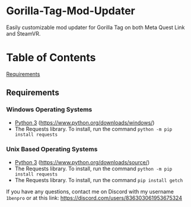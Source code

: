 # Gorilla-Tag-Mod-Updater
Easily customizable mod updater for Gorilla Tag on both Meta Quest Link and SteamVR.

# Table of Contents
[Requirements](#requirements)


## Requirements
  ### Windows Operating Systems
  - [Python 3](https://www.python.org/downloads/windows/) (https://www.python.org/downloads/windows/)
  - The Requests library. To install, run the command `python -m pip install requests`
  ### Unix Based Operating Systems
  - [Python 3](https://www.python.org/downloads/source/) (https://www.python.org/downloads/source/)
  - The Requests library. To install, run the command `python -m pip install requests`
  - The Requests library. To install, run the command `pip install getch`




If you have any questions, contact me on Discord with my username `1benpro` or at this link: https://discord.com/users/836303061953675324
